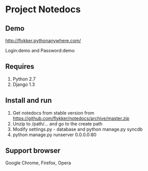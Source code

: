 Project Notedocs
================

Demo
----
http://flykker.pythonanywhere.com/

Login:demo and Password:demo

Requires
--------
1. Python 2.7
2. Django 1.3


Install and run
-------
1. Get notedocs from stable version from https://github.com/flykker/notedocs/archive/master.zip
2. Unzip to /path/... and go to the create path
3. Modify settings.py - database and python manage.py syncdb
4. python manage.py runserver 0.0.0.0:80


Support browser
---------------
Google Chrome, Firefox, Opera
